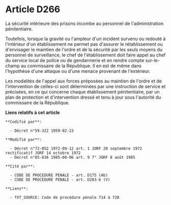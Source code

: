 # Article D266

La sécurité intérieure des prisons incombe au personnel de l'administration pénitentiaire.

Toutefois, lorsque la gravité ou l'ampleur d'un incident survenu ou redouté à l'intérieur d'un établissement ne permet pas
d'assurer le rétablissement ou d'envisager le maintien de l'ordre et de la sécurité par les seuls moyens du personnel de
surveillance, le chef de l'établissement doit faire appel au chef du service local de police ou de gendarmerie et en rendre
compte sur-le-champ au commissaire de la République. Il en est de même dans l'hypothèse d'une attaque ou d'une menace
provenant de l'extérieur.

Les modalités de l'appel aux forces préposées au maintien de l'ordre et de l'intervention de celles-ci sont déterminées par
une instruction de service et précisées, en ce qui concerne chaque établissement pénitentiaire, par un plan de protection et
d'intervention dressé et tenu à jour sous l'autorité du commissaire de la République.

**Liens relatifs à cet article**

	**Codifié par**:

	  - Décret n°59-322 1959-02-23

	**Modifié par**:

	  - Décret n°72-852 1972-09-12 art. 1 JORF 20 septembre 1972 rectificatif JORF 14 octobre 1972
	  - Décret n°85-836 1985-08-06 art. 9 7° JORF 8 août 1985

	**Cité par**:

	  - CODE DE PROCEDURE PENALE - art. D175 (Ab)
	  - CODE DE PROCEDURE PENALE - art. D283-6 (V)

	**Liens**:

	  - TXT_SOURCE: Code de procédure pénale 714 à 728
